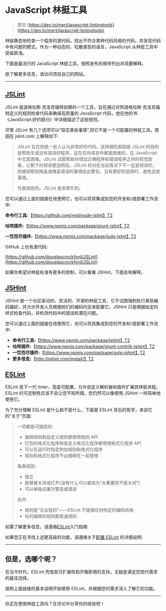 # JavaScript 林挺工具

> 原文:[https://dev.to/mert/javascript-lintingtools](https://dev.to/mert/javascript-lintingtools)

林挺静态地检查一个程序的源代码，找出不符合某种代码风格的代码，并发现代码中有问题的模式。作为一种动态的、松散类型的语言，JavaScript 从林挺工具中受益匪浅。

下面是最流行的 JavaScript 林挺工具，按照发布的顺序列出并简要解释。

欲了解更多信息，请访问项目自己的网站。

* * *

## [JSLint](http://www.jslint.com/)

JSLint 是道格拉斯·克洛克福特创建的一个工具，旨在通过对照道格拉斯·克洛克福特定义的规则检查代码来确保高质量的 JavaScript 代码，他在他的书《JavaScript:好的部分》中详细描述了这些规则。

尽管 JSLint 有几个选项可以“容忍某些事情”,但它不是一个可配置的林挺工具。原因在 jslint.com 上解释如下:

> JSLint 旨在拒绝一些人认为非常好的代码。这样做的原因是 JSLint 的目的是帮助生成没有错误的程序。这在任何语言中都是困难的，在 JavaScript 中尤其困难。JSLint 试图帮助你增加正确程序和错误程序之间的视觉距离，让剩下的错误更加明显。JSLint 将对在当前情况下不一定是错误的，但被观察到掩盖或掩盖错误的事情给出警告。当有更好的选择时，避免这些事情。
> 
> 外面很危险。JSLint 是来帮忙的。

您可以通过上面的链接在线使用它，也可以将其集成到您的开发和/或部署工作流中:

**命令行工具:**【https://github.com/reid/node-jslint】T2

**咕哝插件:**【https://www.npmjs.com/package/grunt-jslint】T2

**一饮而尽插件:**【https://www.npmjs.com/package/gulp-jslint】T2

GitHub 上也有源代码:

[https://github.com/douglascrockford/JSLint](https://github.com/douglascrockford/JSLint)

如果你希望对林挺标准有更多的控制，可以看看 JSHint，下面会有解释。

## [JSHint](http://jshint.com)

JSHint 是一个社区驱动的、灵活的、开源的林挺工具，它不试图强制执行某些编码偏好，并允许开发人员根据他们的编码约定来配置它。JSHint 只是根据给定的样式检查代码，并检测代码中的错误和潜在问题。

您可以通过上面的链接在线使用它，也可以将其集成到您的开发和/或部署工作流中:

*   **命令行工具:**【https://www.npmjs.com/package/jshint】T2
*   **咕哝插件:**【https://www.npmjs.com/package/grunt-contrib-jshint】T2
*   **一饮而尽插件:**【https://www.npmjs.com/package/gulp-jshint】T2
*   **更多信息:**【http://jshint.com/install/】T2

## [ESLint](https://eslint.org/)

ESLint 是下一代 linter，高度可配置，允许自定义解析器和插件扩展其林挺进程。ESLint 的可定制性应该不会让您不知所措，您仍然可以像使用 JSHint 一样简单地使用它。

为了充分理解 ESLint 是什么和不是什么，下面是 ESLint 背后的哲学，来自它的“关于”页面:

> 一切都是可插拔的:
> 
> *   捆绑规则和自定义规则都使用规则 API
> *   打包的格式化程序和自定义格式化程序都使用格式化程序 API
> *   可以在运行时指定附加规则和格式化程序
> *   规则和格式化程序不必捆绑在一起使用
> 
> 每条规则:
> 
> *   独立
> *   能够被关闭或打开(没有什么可以被视为“太重要而不能关闭”)
> *   可以单独设置为警告或错误
> 
> 此外:
> 
> *   规则是“无议程的”——ESLint 不提倡任何特定的编码风格
> *   任何捆绑的规则都是通用的

如需了解更多信息，请遵循[ESLint](https://eslint.org/docs/user-guide/getting-started)入门指南:

如果您正在寻找上述更高级的功能，请遵循关于[配置 ESLint](https://eslint.org/docs/user-guide/configuring) 的详细说明:

* * *

## 但是，选哪个呢？

在当今时代，ESLint 凭借其可扩展性和开箱即用的支持，无疑是满足您现代需求的最佳选择。

按照上面链接的基本说明开始使用 ESLint，并根据您的需求深入了解它的功能。

* * *

你正在使用林挺工具吗？在评论中分享你的经验吧！